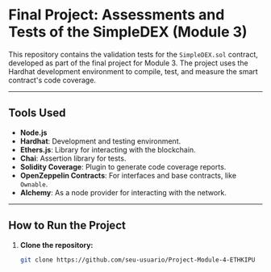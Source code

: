 # Final Project: Assessments and Tests of the SimpleDEX (Module 3)

This repository contains the validation tests for the `SimpleDEX.sol` contract, developed as part of the final project for Module 3. The project uses the Hardhat development environment to compile, test, and measure the smart contract's code coverage.

---

## Tools Used

- **Node.js**
- **Hardhat**: Development and testing environment.
- **Ethers.js**: Library for interacting with the blockchain.
- **Chai**: Assertion library for tests.
- **Solidity Coverage**: Plugin to generate code coverage reports.
- **OpenZeppelin Contracts**: For interfaces and base contracts, like `Ownable`.
- **Alchemy**: As a node provider for interacting with the network.

---

## How to Run the Project

1. **Clone the repository:**
   ```bash
   git clone https://github.com/seu-usuario/Project-Module-4-ETHKIPU
